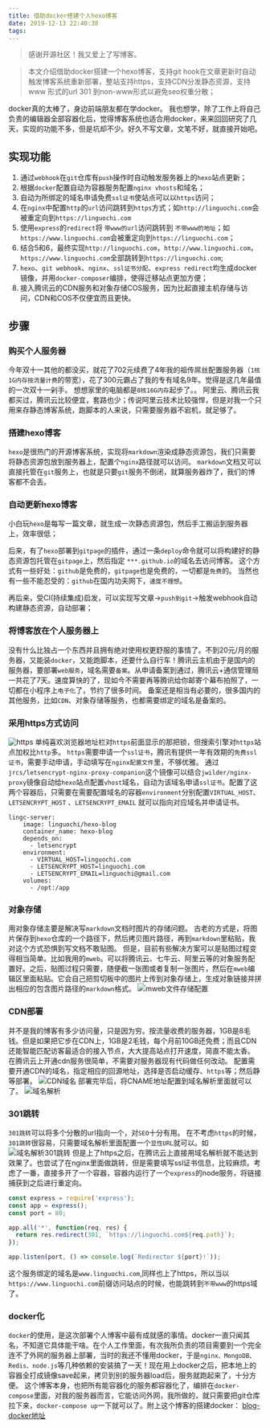 ```yaml
---
title: 借助docker搭建个人hexo博客
date: 2019-12-13 22:40:38
tags:
---
```


> 感谢开源社区！我又爱上了写博客。

> 本文介绍借助docker搭建一个hexo博客，支持git hook在文章更新时自动触发博客系统重新部署，整站支持https，支持CDN分发静态资源，支持 www 形式的url 301 到non-www形式以避免seo权重分散；

<!--more-->

docker真的太棒了，身边前端朋友都在学docker。 我也想学，除了工作上将自己负责的编辑器全部容器化后，觉得博客系统也适合用docker，来来回回研究了几天，实现的功能不多，但是坑却不少。好久不写文章，文笔不好，就直接开始吧。

## 实现功能
1. 通过`webhook`在`git`仓库有`push`操作时自动触发服务器上的`hexo`站点更新；
2. 根据`docker`配置自动为容器服务配置`nginx vhosts`和域名；
3. 自动为所绑定的域名申请免费`ssl证书`使站点可以以`https`访问；
4. 在`nginx`中配置`http`的`url`访问跳转到`https`方式；如`http://linguochi.com`会被重定向到`https://linguochi.com`
5. 使用`express`的`redirect`将 `带www的url`访问跳转到 `不带www的地址`；如`https://www.linguochi.com`会被重定向到`https://linguochi.com`；
6. 结合5和6，最终实现`http://linguochi.com`，`http://www.linguochi.com`，`https://www.linguochi.com`全部跳转到`https://linguochi.com`;
7. `hexo`、`git webhook`、`nginx`、`ssl证书分配`、`express redirect`均生成docker镜像，并用`docker-composer`编排，使得迁移站点更加方便；
8. 接入腾讯云的CDN服务和对象存储COS服务，因为比起直接主机存储与访问，CDN和COS不仅便宜而且更快。

## 步骤
### 购买个人服务器
今年双十一其他的都没买，就花了702元续费了4年我的祖传屌丝配置服务器（`1核1G内存按流量计费`的带宽），花了300元霸占了我的专有域名9年。觉得是这几年最值的一次双十一剁手。
想想家里的电脑都是`8核16G内存`起步了。。
阿里云、腾讯云我都买过，腾讯云比较便宜，套路也少；传说阿里云技术比较强悍，但是对我一个只用来存静态博客系统，跑脚本的人来说，只需要服务器不宕机，就足够了。

### 搭建hexo博客
`hexo`是很热门的开源博客系统，实现将`markdown`渲染成静态资源包，我们只需要将静态资源包放到服务器上，配置个`nginx`路径就可以访问。
`markdown`文档又可以直接托管在`git`服务上，也就是只要`git`服务不倒闭，就算服务器炸了，我们的博客都不会丢。

### 自动更新hexo博客
小白玩`hexo`是每写一篇文章，就生成一次静态资源包，然后手工搬运到服务器上，效率很低；

后来，有了`hexo`部署到`gitpage`的插件，通过一条`deploy`命令就可以将构建好的静态资源包托管在`gitpage`上，然后指定 `***.github.io`的域名去访问博客。
这个方式有一些好处：`github`是免费的，`gitpage`也是免费的，一切都是`免费`的。
当然也有一些不能忍受的：`github`在国内功夫网下，`速度不理想`。

再后来，受CI(持续集成)启发，可以实现写文章->`push到git`->触发webhook自动构建静态资源，自动部署；

### 将博客放在个人服务器上
没有什么比独占一个东西并且拥有绝对使用权更舒服的事情了。不到20元/月的服务器，又能装`docker`，又能跑脚本，还要什么自行车！腾讯云主机由于是国内的服务器，要部署`web服务`，域名需要`备案`。从申请备案到通过，腾讯云+通信管理局一共花了7天。速度算快的了，现如今不需要再等腾讯给你邮寄个幕布拍照了，一切都在小程序上`电子化`了，节约了很多时间。
备案还是相当有必要的，很多国内的其他服务，比如`CDN`、对象存储等服务，也都需要绑定的域名是备案的。

### 采用https方式访问
![https](https://cos.linguochi.com/2019/12/20/15768081792628.jpg)
单纯喜欢浏览器地址栏对`https`前面显示的那把锁，但搜索引擎对`https`站点加权比`http`多。
`https`需要申请一个`ssl证书`，腾讯有提供一年有效期的`免费ssl证书`，需要手动申请，手动填写在`nginx配置文件`里，不够优雅。
通过`jrcs/letsencrypt-nginx-proxy-companion`这个镜像可以结合`jwilder/nginx-proxy`镜像自动给`hexo`站点配置`vhost`域名，自动为该域名申请`ssl证书`。配置了这两个容器后，只需要在需要配置域名的容器`environment`分别配置`VIRTUAL_HOST`、`LETSENCRYPT_HOST` 、`LETSENCRYPT_EMAIL` 就可以指向对应域名并申请证书。
```shell
lingc-server:
    image: linguochi/hexo-blog
    container_name: hexo-blog
    depends_on:
      - letsencrypt
    environment:
      - VIRTUAL_HOST=linguochi.com
      - LETSENCRYPT_HOST=linguochi.com
      - LETSENCRYPT_EMAIL=linguochi@gmail.com
    volumes:
      - /opt:/app
```
### 对象存储
用对象存储主要是解决写`markdown`文档时图片的存储问题。
古老的方式是，将图片保存到`hexo`仓库的一个路径下，然后拷贝图片路径，再到`markdown`里粘贴，我对这个方式恐惧到写文档不敢贴图。
但是，目前有些解决方案可以是贴图过程变得相当简单。比如我用的`mweb`。可以将腾讯云、七牛云、阿里云等的对象服务配置好。之后，贴图过程只需要，随便截一张图或者复制一张图片，然后在`mweb`编辑区里面粘贴。它会自己把剪切板中的图片上传到对象存储上，生成对象链接并拼出相应的包含图片路径的`markdown`格式。
![mweb文件存储配置](https://cos.linguochi.com/2019/12/20/15768118060774.jpg)

### CDN部署
并不是我的博客有多少访问量，只是因为穷。按流量收费的服务器，1GB是8毛钱。但是如果把它步在CDN上，1GB是2毛钱，每个月前10GB还免费；而且CDN还能智能匹配访客最适合的接入节点，大大提高站点打开速度，简直不能太香。
在腾讯云上开通cdn服务很简单，不需要对服务器现有代码做任何改动。
配置需要开通CDN的域名，指定相应的回源地址，选择是否启动缓存、`https`等；然后静等部署。
![CDN域名](https://cos.linguochi.com/2019/12/20/15768114227712.jpg)
部署完毕后，将CNAME地址配置到域名解析里面就可以了。
![域名解析](https://cos.linguochi.com/2019/12/20/15768115179024.jpg)

### 301跳转
`301跳转`可以将多个分散的url指向一个，对`SEO`十分有用。
在不考虑`https`的时候，`301跳转`很容易，只需要域名解析里面配置一个`显性URL`就可以。如
![域名解析301跳转](https://cos.linguochi.com/2019/12/20/15768121366194.jpg)
但是上了https之后，在腾讯云上直接用域名解析就不能达到效果了。也尝试了在nginx里面做跳转，但是需要填写ssl证书信息，比较麻烦。考虑了一番，直接多开了一个容器，容器内运行了一个`express`的node服务，将链接捕获到之后进行重定向。
```javascript
const express = require('express');
const app = express();
const port = 80;

app.all('*', function(req, res) {
  return res.redirect(301, `https://linguochi.com${req.path}`);
});

app.listen(port, () => console.log(`Redirector ${port}!`));
```
这个服务绑定的域名是`www.linguochi.com`,同样也上了https，所以当以`https://www.linguochi.com`前缀访问站点的时候，也能跳转到`不带www`的https域了。

### docker化
`docker`的使用，是这次部署个人博客中最有成就感的事情。docker一直只闻其名，不知道它具体能干啥。在个人工作里面，有次我所负责的项目需要到一个完全连不了外网的服务器上部署，当时的我还不懂用docker，于是`nginx、MongoDB、Redis、node.js`等几种依赖的安装搞了一天！现在用上docker之后，把本地上的容器全打成镜像save起来，拷贝到别的服务器load后，服务就跑起来了，十分方便。
这个博客本身，也把所有能容器化的服务都容器化了，编排在`docker-compose`里面，对我的服务器而言，它能访问外网，我所做的，就只需要把git仓库拉下来，`docker-compose up`一下就可以了。附上这个博客的搭建docker：
[blog-docker地址](https://github.com/linguochi/blog-docker)

